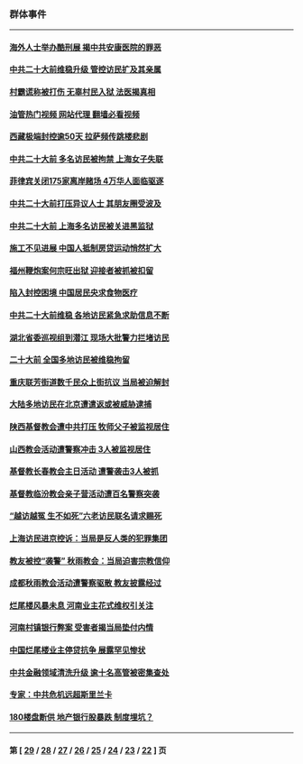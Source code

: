 ### 群体事件
---
#### [海外人士举办酷刑展 揭中共安康医院的罪恶](../../pages/ncid279/n13842499.md?10110045) 
#### [中共二十大前维稳升级 管控访民扩及其亲属](../../pages/ncid279/n13842240.md?10110045) 
#### [村霸谎称被打伤 无辜村民入狱 法医揭真相](../../pages/ncid279/n13838149.md?10110045) 
#### [油管热门视频 网站代理 翻墙必看视频](http://209.222.30.114:81/youtube.html?10110045)
#### [西藏极端封控逾50天 拉萨频传跳楼悲剧](../../pages/ncid279/n13836551.md?10110045) 
#### [中共二十大前 多名访民被拘禁 上海女子失联](../../pages/ncid279/n13834363.md?10110045) 
#### [菲律宾关闭175家离岸赌场 4万华人面临驱逐](../../pages/ncid279/n13833169.md?10110045) 
#### [中共二十大前打压异议人士 其朋友圈受波及](../../pages/ncid279/n13833136.md?10110045) 
#### [中共二十大前 上海多名访民被关进黑监狱](../../pages/ncid279/n13829500.md?10110045) 
#### [施工不见进展 中国人抵制房贷运动悄然扩大](../../pages/ncid279/n13828435.md?10110045) 
#### [福州鞭炮案何宗旺出狱 迎接者被抓被扣留](../../pages/ncid279/n13824304.md?10110045) 
#### [陷入封控困境 中国居民央求食物医疗](../../pages/ncid279/n13823589.md?10110045) 
#### [中共二十大前维稳 各地访民紧急求助信息不断](../../pages/ncid279/n13822888.md?10110045) 
#### [湖北省委巡视组到潜江 现场大批警力拦堵访民](../../pages/ncid279/n13820243.md?10110045) 
#### [二十大前 全国多地访民被维稳拘留](../../pages/ncid279/n13819431.md?10110045) 
#### [重庆联芳街道数千民众上街抗议 当局被迫解封](../../pages/ncid279/n13812220.md?10110045) 
#### [大陆多地访民在北京遭遣返或被威胁逮捕](../../pages/ncid279/n13812104.md?10110045) 
#### [陕西基督教会遭中共打压 牧师父子被监视居住](../../pages/ncid279/n13811611.md?10110045) 
#### [山西教会活动遭警察冲击 3人被监视居住](../../pages/ncid279/n13808966.md?10110045) 
#### [基督教长春教会主日活动 遭警袭击3人被抓](../../pages/ncid279/n13806935.md?10110045) 
#### [基督教临汾教会亲子营活动遭百名警察突袭](../../pages/ncid279/n13806527.md?10110045) 
#### [“越访越冤 生不如死”六老访民联名请求赐死](../../pages/ncid279/n13805907.md?10110045) 
#### [上海访民进京控诉：当局是反人类的犯罪集团](../../pages/ncid279/n13803858.md?10110045) 
#### [教友被控“袭警” 秋雨教会：当局迫害宗教信仰](../../pages/ncid279/n13803563.md?10110045) 
#### [成都秋雨教会活动遭警察驱散 教友披露经过](../../pages/ncid279/n13802541.md?10110045) 
#### [烂尾楼风暴未息 河南业主花式维权引关注](../../pages/ncid279/n13794519.md?10110045) 
#### [河南村镇银行弊案 受害者揭当局垫付内情](../../pages/ncid279/n13791990.md?10110045) 
#### [中国烂尾楼业主停贷抗争 展露罕见惨状](../../pages/ncid279/n13787794.md?10110045) 
#### [中共金融领域清洗升级 逾十名高管被密集查处](../../pages/ncid279/n13782694.md?10110045) 
#### [专家：中共危机远超斯里兰卡](../../pages/ncid279/n13782248.md?10110045) 
#### [180楼盘断供 地产银行股暴跌 制度埋坑？](../../pages/ncid279/n13780778.md?10110045) 

---
#### 第 [ [29](./29.md?10110045) / [28](./28.md?10110045) / [27](./27.md?10110045) / [26](./26.md?10110045) / [25](./25.md?10110045) / [24](./24.md?10110045) / [23](./23.md?10110045) / [22](./22.md?10110045) ] 页
